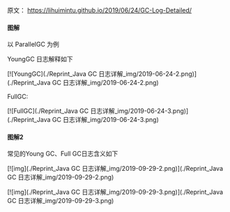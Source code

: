 原文： https://lihuimintu.github.io/2019/06/24/GC-Log-Detailed/

#### 图解

以 ParallelGC 为例

YoungGC 日志解释如下

[![YoungGC](./Reprint_Java GC 日志详解_img/2019-06-24-2.png)](./Reprint_Java GC 日志详解_img/2019-06-24-2.png)



FullGC: 

[![FullGC](./Reprint_Java GC 日志详解_img/2019-06-24-3.png)](./Reprint_Java GC 日志详解_img/2019-06-24-3.png)



#### 图解2

常见的Young GC、Full GC日志含义如下

[![img](./Reprint_Java GC 日志详解_img/2019-09-29-2.png)](./Reprint_Java GC 日志详解_img/2019-09-29-2.png)

[![img](./Reprint_Java GC 日志详解_img/2019-09-29-3.png)](./Reprint_Java GC 日志详解_img/2019-09-29-3.png)

